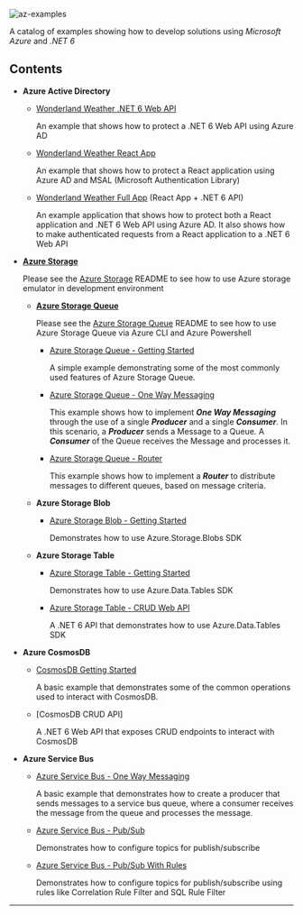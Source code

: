 ![az-examples](https://user-images.githubusercontent.com/33935506/139220514-ee957e1b-b7f9-41d6-9824-eb70b8450d61.png)

A catalog of examples showing how to develop solutions using _Microsoft Azure_ and _.NET 6_

## Contents

- **Azure Active Directory**

  - [Wonderland Weather .NET 6 Web API]

    An example that shows how to protect a .NET 6 Web API using Azure AD

  - [Wonderland Weather React App]

    An example that shows how to protect a React application using Azure AD and MSAL (Microsoft Authentication Library)

  - [Wonderland Weather Full App] (React App + .NET 6 API)

    An example application that shows how to protect both a React application and .NET 6 Web API using Azure AD. It also shows how to make authenticated requests from a React application to a .NET 6 Web API

- **[Azure Storage]**
  
  Please see the [Azure Storage] README to see how to use Azure storage emulator in development environment

  - **[Azure Storage Queue]**

    Please see the [Azure Storage Queue] README to see how to use Azure Storage Queue via Azure CLI and Azure Powershell

    - [Azure Storage Queue - Getting Started]

      A simple example demonstrating some of the most commonly used features of Azure Storage Queue.

    - [Azure Storage Queue - One Way Messaging]

      This example shows how to implement **_One Way Messaging_** through the use of a single **_Producer_** and a single **_Consumer_**.  In this scenario, a **_Producer_** sends a Message to a Queue. A **_Consumer_** of the Queue receives the Message and processes it.

    - [Azure Storage Queue - Router]

      This example shows how to implement a **_Router_** to distribute messages to different queues, based on message criteria.
  
  - **Azure Storage Blob**

    - [Azure Storage Blob - Getting Started]

      Demonstrates how to use Azure.Storage.Blobs SDK

  - **Azure Storage Table**

    - [Azure Storage Table - Getting Started]

      Demonstrates how to use Azure.Data.Tables SDK

    - [Azure Storage Table - CRUD Web API]

      A .NET 6 API that demonstrates how to use Azure.Data.Tables SDK

- **Azure CosmosDB**

  - [CosmosDB Getting Started]

    A basic example that demonstrates some of the common operations used to interact with CosmosDB.

  - [CosmosDB CRUD API]

    A .NET 6 Web API that exposes CRUD endpoints to interact with CosmosDB

- **Azure Service Bus**

  - [Azure Service Bus - One Way Messaging]

    A basic example that demonstrates how to create a producer that sends messages to a service bus queue, where a consumer receives the message from the queue and processes the message.
  
  - [Azure Service Bus - Pub/Sub]

    Demonstrates how to configure topics for publish/subscribe

  - [Azure Service Bus - Pub/Sub With Rules]

    Demonstrates how to configure topics for publish/subscribe using rules like Correlation Rule Filter and SQL Rule Filter

---

[Wonderland Weather .NET 6 Web API]: https://github.com/drminnaar/azure-dotnet-examples/blob/main/active-directory/WonderlandWeatherApi/README.md
[Wonderland Weather React App]: https://github.com/drminnaar/azure-dotnet-examples/blob/main/active-directory/WonderlandWeatherApp/app/README.md
[Wonderland Weather Full App]: https://github.com/drminnaar/azure-dotnet-examples/blob/main/active-directory/WonderlandWeather/README.md
[Azure Storage]: https://github.com/drminnaar/azure-dotnet-examples/blob/main/storage/README.md
[Azure Storage Queue]: https://github.com/drminnaar/azure-dotnet-examples/blob/main/storage/storage-queue/README.md
[Azure Storage Queue - getting started]: https://github.com/drminnaar/azure-dotnet-examples/blob/main/storage/storage-queue/GettingStarted/README.md
[Azure Storage Queue - One Way Messaging]: https://github.com/drminnaar/azure-dotnet-examples/blob/main/storage/storage-queue/OneWayMessaging/README.md
[Azure Storage Queue - Router]: https://github.com/drminnaar/azure-dotnet-examples/blob/main/storage/storage-queue/Router/README.md
[CosmosDB Getting Started]: https://github.com/drminnaar/azure-dotnet-examples/blob/main/cosmosdb/GettingStarted/README.md
[Azure Service Bus - One Way Messaging]: https://github.com/drminnaar/azure-dotnet-examples/blob/main/service-bus/OneWayMessaging/README.md
[Azure Service Bus - Pub/Sub]: https://github.com/drminnaar/azure-dotnet-examples/blob/main/service-bus/PubSub/README.md
[Azure Service Bus - Pub/Sub With Rules]: https://github.com/drminnaar/azure-dotnet-examples/blob/main/service-bus/PubSubWithRules/README.md
[Azure Storage Blob - Getting Started]: https://github.com/drminnaar/azure-dotnet-examples/blob/main/storage/storage-container/GettingStarted/README.md
[Azure Storage Table - Getting Started]: https://github.com/drminnaar/azure-dotnet-examples/blob/main/storage/table-storage/GettingStarted/README.md
[Azure Storage Table - CRUD Web API]: https://github.com/drminnaar/azure-dotnet-examples/blob/main/storage/table-storage/Crud/README.md